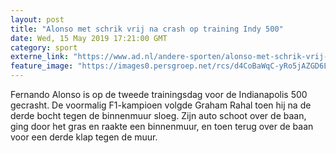 ```yaml
---
layout: post
title: "Alonso met schrik vrij na crash op training Indy 500"
date: Wed, 15 May 2019 17:21:00 GMT
category: sport
externe_link: "https://www.ad.nl/andere-sporten/alonso-met-schrik-vrij-na-crash-op-training-indy-500~a538a86a/"
feature_image: "https://images0.persgroep.net/rcs/d4CoBaWqC-yRo5jAZGD6LfdH0ro/diocontent/148452968/_fitwidth/400/?appId=21791a8992982cd8da851550a453bd7f&quality=0.7"
---
```


Fernando Alonso is op de tweede trainingsdag voor de Indianapolis 500 gecrasht. De voormalig F1-kampioen volgde Graham Rahal toen hij na de derde bocht tegen de binnenmuur sloeg. Zijn auto schoot over de baan, ging door het gras en raakte een binnenmuur, en toen terug over de baan voor een derde klap tegen de muur.

